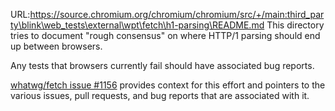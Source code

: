 URL:https://source.chromium.org/chromium/chromium/src/+/main:third_party\blink\web_tests\external\wpt\fetch\h1-parsing\README.md
This directory tries to document "rough consensus" on where HTTP/1 parsing should end up between browsers.

Any tests that browsers currently fail should have associated bug reports.

[whatwg/fetch issue #1156](https://github.com/whatwg/fetch/issues/1156) provides context for this effort and pointers to the various issues, pull requests, and bug reports that are associated with it.

